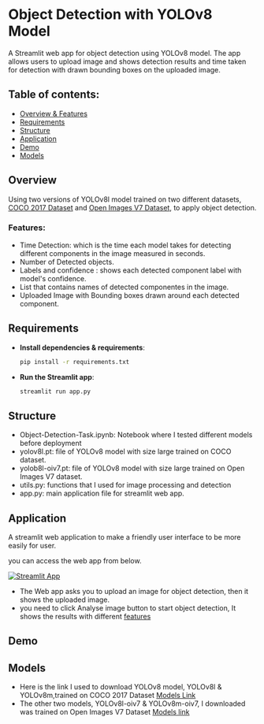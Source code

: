 # Object Detection with YOLOv8 Model
A Streamlit web app for object detection using YOLOv8 model. The app allows users to upload image and shows detection 
results and time taken for detection with drawn bounding boxes on the uploaded image.

## Table of contents:
- [Overview & Features](#overview)
- [Requirements](#requirements)
- [Structure](#structure)
- [Application](#application)
- [Demo](#demo)
- [Models](#models)

## Overview
Using two versions of YOLOv8l model trained on two different datasets, [COCO 2017 Dataset](#https://cocodataset.org/#home)
and [Open Images V7 Dataset](#https://docs.ultralytics.com/datasets/detect/open-images-v7/), to apply object detection.

### **Features:**
- Time Detection: which is the time each model takes for detecting different components in the image measured in seconds.
- Number of Detected objects.
- Labels and confidence : shows each detected component label with model's confidence.
- List that contains names of detected componentes in the image.
- Uploaded Image with Bounding boxes drawn around each detected component.

## Requirements
- **Install dependencies & requirements**:
    ```bash
    pip install -r requirements.txt
    ```

- **Run the Streamlit app**:
    ```bash
    streamlit run app.py
    ```
  
## Structure
- Object-Detection-Task.ipynb: Notebook where I tested different models before deployment
- yolov8l.pt: file of YOLOv8 model with size large trained on COCO dataset.
- yolob8l-oiv7.pt: file of YOLOv8 model with size large trained on Open Images V7 dataset.
- utils.py: functions that I used for image processing and detection
- app.py: main application file for streamlit web app.


## Application
A streamlit web application to make a friendly user interface to be more easily for user.

you can access the web app from below.

[![Streamlit App](https://static.streamlit.io/badges/streamlit_badge_red.svg)](https://object-detection-task.streamlit.app/)

- The Web app asks you to upload an image for object detection, then it shows the uploaded image.
- you need to click Analyse image button to start object detection, It shows the results with different [features](#features)

## Demo


## Models 
- Here is the link I used to download YOLOv8 model, YOLOv8l & YOLOv8m,trained on COCO 2017 Dataset [Models Link](https://github.com/ultralytics/ultralytics/blob/main/docs/en/tasks/detect.md)
- The other two models, YOLOv8l-oiv7 & YOLOv8m-oiv7, I downloaded was trained on Open Images V7 Dataset [Models link](https://docs.ultralytics.com/datasets/detect/open-images-v7/)

